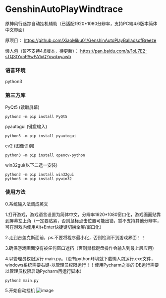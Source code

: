 # GenshinAutoPlayWindtrace
原神风行迷踪自动挂机辅助（已适配1920*1080分辨率，支持PC端4.6版本简体中文界面）

原项目：
https://github.com/XiaoMiku01/GenshinAutoPlayBalladsofBreeze

懒人包（暂不支持4.6版本，待更新）：
https://pan.baidu.com/s/1oL7E2-sTQ3tYo5PAwPA1xQ?pwd=yawb

### 语言环境
python3

### 第三方库
PyQt5	(读取屏幕)
```shell
python3 -m pip install PyQt5
```
pyautogui	(键盘输入)
```shell
python3 -m pip install pyautogui
```
cv2		(图像识别)
```shell
python3 -m pip install opencv-python
```

win32gui(以下二选一安装)
```shell
python3 -m pip install win32gui
python3 -m pip install pywin32
```

### 使用方法
0.系统输入法调成英文

1.打开游戏，游戏语言设置为简体中文，分辨率1920*1080窗口化，游戏画面贴靠到屏幕左上角（一定要贴紧，否则鼠标点击位置可能出错，暂不支持其他分辨率，可在游戏内使用Alt+Enter快捷键切换全屏/窗口化）

2.走到吉盖克斯面前，ps.不要将程序最小化，否则检测不到游戏界面！！

3.确保游戏画面没有被任何窗口遮挡（否则鼠标键盘操作会输入到最上层应用）

4.以管理员权限运行 main.py。（没有python环境就下载懒人包运行.exe文件，windows系统需要右键-以管理员权限运行！！使用Pycharm之类的IDE运行需要以管理员权限启动Pycharm再运行脚本）
```shell
python3 main.py
```
5.开始自动挂机
![image](游戏窗口贴靠说明.png)
